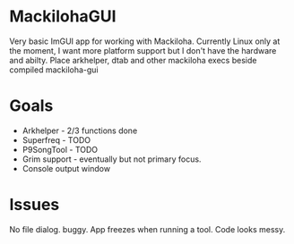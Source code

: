 # MackilohaGUI
Very basic ImGUI app for working with Mackiloha. Currently Linux only at the moment, I want more platform support but I don't have the hardware and abilty.
Place arkhelper, dtab and other mackiloha execs beside compiled mackiloha-gui


 # Goals
* Arkhelper - 2/3 functions done
* Superfreq - TODO
* P9SongTool - TODO
* Grim support - eventually but not primary focus.
* Console output window

# Issues
No file dialog.
buggy.
App freezes when running a tool.
Code looks messy.

